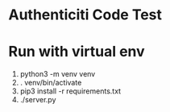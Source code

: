 # Authenticiti Code Test

# Run with virtual env
1. python3 -m venv venv
2. . venv/bin/activate
3. pip3 install -r requirements.txt
4. ./server.py
